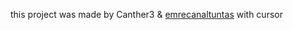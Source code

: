 this project was made by Canther3 & [emrecanaltuntas](https://github.com/emrecanaltuntas) with cursor


